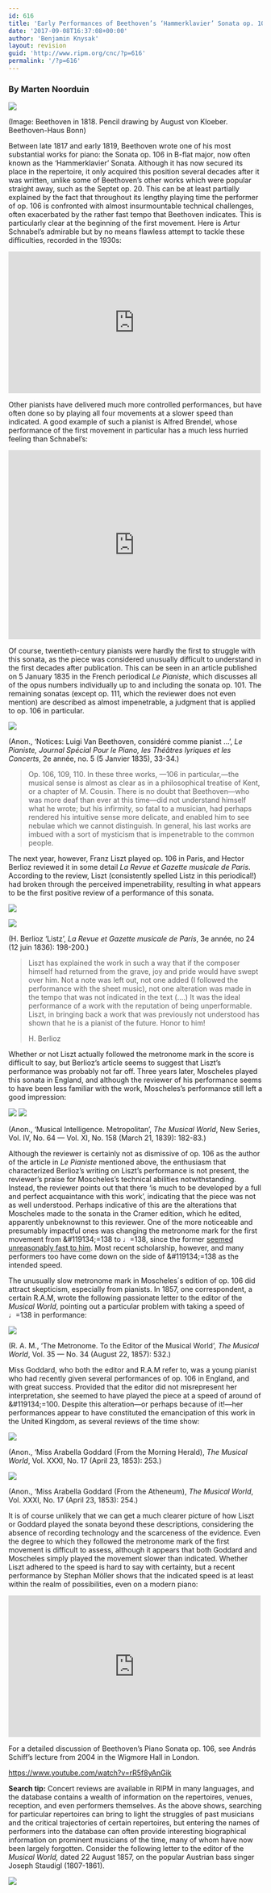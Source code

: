 ```yaml
---
id: 616
title: 'Early Performances of Beethoven’s ‘Hammerklavier’ Sonata op. 106 in France and England'
date: '2017-09-08T16:37:08+00:00'
author: 'Benjamin Knysak'
layout: revision
guid: 'http://www.ripm.org/cnc/?p=616'
permalink: '/?p=616'
---
```


### By Marten Noorduin

![](http://www.ripm.org/cnc/wp-content/uploads/2017/04/beethoven-770x1024.jpg)

(Image: Beethoven in 1818. Pencil drawing by August von Kloeber. Beethoven-Haus Bonn)

Between late 1817 and early 1819, Beethoven wrote one of his most substantial works for piano: the Sonata op. 106 in B-flat major, now often known as the ‘Hammerklavier’ Sonata. Although it has now secured its place in the repertoire, it only acquired this position several decades after it was written, unlike some of Beethoven’s other works which were popular straight away, such as the Septet op. 20. This can be at least partially explained by the fact that throughout its lengthy playing time the performer of op. 106 is confronted with almost insurmountable technical challenges, often exacerbated by the rather fast tempo that Beethoven indicates. This is particularly clear at the beginning of the first movement. Here is Artur Schnabel’s admirable but by no means flawless attempt to tackle these difficulties, recorded in the 1930s:

<iframe allow="accelerometer; autoplay; clipboard-write; encrypted-media; gyroscope; picture-in-picture" allowfullscreen="" frameborder="0" height="281" loading="lazy" src="https://www.youtube.com/embed/7U0eISeT92k?feature=oembed" title="Beethoven - Piano Sonata No. 29 in B-flat major, Op. 106 -Hammerklavier- (Artur Schnabel)" width="500"></iframe>

Other pianists have delivered much more controlled performances, but have often done so by playing all four movements at a slower speed than indicated. A good example of such a pianist is Alfred Brendel, whose performance of the first movement in particular has a much less hurried feeling than Schnabel’s:

<iframe allow="accelerometer; autoplay; clipboard-write; encrypted-media; gyroscope; picture-in-picture" allowfullscreen="" frameborder="0" height="375" loading="lazy" src="https://www.youtube.com/embed/z3nY_jVaWL8?feature=oembed" title="Beethoven sonata 29 op.106 (Hammerklavier) Brendel" width="500"></iframe>

Of course, twentieth-century pianists were hardly the first to struggle with this sonata, as the piece was considered unusually difficult to understand in the first decades after publication. This can be seen in an article published on 5 January 1835 in the French periodical *Le Pianiste*, which discusses all of the opus numbers individually up to and including the sonata op. 101. The remaining sonatas (except op. 111, which the reviewer does not even mention) are described as almost impenetrable, a judgment that is applied to op. 106 in particular.

![](http://www.ripm.org/cnc/wp-content/uploads/2017/04/pianiste-1-300x149.png)

(Anon., ‘Notices: Luigi Van Beethoven, considéré comme pianist …’, *Le Pianiste, Journal Spécial Pour le Piano, les Théâtres lyriques et les Concerts*, 2e année, no. 5 (5 Janvier 1835), 33-34.)

> Op. 106, 109, 110. In these three works, —106 in particular,—the musical sense is almost as clear as in a philosophical treatise of Kent, or a chapter of M. Cousin. There is no doubt that Beethoven—who was more deaf than ever at this time—did not understand himself what he wrote; but his infirmity, so fatal to a musician, had perhaps rendered his intuitive sense more delicate, and enabled him to see nebulae which we cannot distinguish. In general, his last works are imbued with a sort of mysticism that is impenetrable to the common people.

The next year, however, Franz Liszt played op. 106 in Paris, and Hector Berlioz reviewed it in some detail *La Revue et Gazette musicale de Paris*. According to the review, Liszt (consistently spelled Listz in this periodical!) had broken through the perceived impenetrability, resulting in what appears to be the first positive review of a performance of this sonata.

![](http://www.ripm.org/cnc/wp-content/uploads/2017/04/berlioz2-300x219.png)

![](http://www.ripm.org/cnc/wp-content/uploads/2017/04/berlioz-300x136.png)

(H. Berlioz ‘Listz’, *La Revue et Gazette musicale de Paris*, 3e année, no 24 (12 juin 1836): 198-200.)

> Liszt has explained the work in such a way that if the composer himself had returned from the grave, joy and pride would have swept over him. Not a note was left out, not one added (I followed the performance with the sheet music), not one alteration was made in the tempo that was not indicated in the text (….) It was the ideal performance of a work with the reputation of being unperformable. Liszt, in bringing back a work that was previously not understood has shown that he is a pianist of the future. Honor to him!
> 
> H. Berlioz

Whether or not Liszt actually followed the metronome mark in the score is difficult to say, but Berlioz’s article seems to suggest that Liszt’s performance was probably not far off. Three years later, Moscheles played this sonata in England, and although the reviewer of his performance seems to have been less familiar with the work, Moscheles’s performance still left a good impression:

![](http://www.ripm.org/cnc/wp-content/uploads/2017/04/musicalworld4.png) ![](http://www.ripm.org/cnc/wp-content/uploads/2017/04/musicalworld5.png)

(Anon., ‘Musical Intelligence. Metropolitan’, *The Musical World*, New Series, Vol. IV, No. 64 — Vol. XI, No. 158 (March 21, 1839): 182-83.)

Although the reviewer is certainly not as dismissive of op. 106 as the author of the article in *Le Pianiste* mentioned above, the enthusiasm that characterized Berlioz’s writing on Liszt’s performance is not present, the reviewer’s praise for Moscheles’s technical abilities notwithstanding. Instead, the reviewer points out that there ‘is much to be developed by a full and perfect acquaintance with this work’, indicating that the piece was not as well understood. Perhaps indicative of this are the alterations that Moscheles made to the sonata in the Cramer edition, which he edited, apparently unbeknownst to this reviewer. One of the more noticeable and presumably impactful ones was changing the metronome mark for the first movement from &amp;#119134;=138 to ♩=138, since the former [seemed unreasonably fast to him](https://books.google.nl/books?id=j5YaAAAAYAAJ&dq=Moscheles%20life%20of%20Beethoven&hl=nl&pg=PA252#v=onepage&q&f=false). Most recent scholarship, however, and many performers too have come down on the side of &amp;#119134;=138 as the intended speed.

The unusually slow metronome mark in Moscheles´s edition of op. 106 did attract skepticism, especially from pianists. In 1857, one correspondent, a certain R.A.M, wrote the following passionate letter to the editor of the *Musical World*, pointing out a particular problem with taking a speed of ♩=138 in performance:

![](http://www.ripm.org/cnc/wp-content/uploads/2017/04/musicalworld-300x262.png)

(R. A. M., ‘The Metronome. To the Editor of the Musical World’, *The Musical World*, Vol. 35 — No. 34 (August 22, 1857): 532.)

Miss Goddard, who both the editor and R.A.M refer to, was a young pianist who had recently given several performances of op. 106 in England, and with great success. Provided that the editor did not misrepresent her interpretation, she seemed to have played the piece at a speed of around of &amp;#119134;=100. Despite this alteration—or perhaps because of it!—her performances appear to have constituted the emancipation of this work in the United Kingdom, as several reviews of the time show:

![](http://www.ripm.org/cnc/wp-content/uploads/2017/04/musicalworld2-455x1024.png)

(Anon., ‘Miss Arabella Goddard (From the Morning Herald), *The Musical World*, Vol. XXXI, No. 17 (April 23, 1853): 253.)

![](http://www.ripm.org/cnc/wp-content/uploads/2017/04/musicalworld3.png)

(Anon., ‘Miss Arabella Goddard (From the Atheneum), *The Musical World*, Vol. XXXI, No. 17 (April 23, 1853): 254.)

It is of course unlikely that we can get a much clearer picture of how Liszt or Goddard played the sonata beyond these descriptions, considering the absence of recording technology and the scarceness of the evidence. Even the degree to which they followed the metronome mark of the first movement is difficult to assess, although it appears that both Goddard and Moscheles simply played the movement slower than indicated. Whether Liszt adhered to the speed is hard to say with certainty, but a recent performance by Stephan Möller shows that the indicated speed is at least within the realm of possibilities, even on a modern piano:

<iframe allow="accelerometer; autoplay; clipboard-write; encrypted-media; gyroscope; picture-in-picture" allowfullscreen="" frameborder="0" height="281" loading="lazy" src="https://www.youtube.com/embed/N1uGJI5tiNM?feature=oembed" title="Grosse Sonate für das Hammerklavier N° 29 op. 106 D dur.  Beethoven. Complete" width="500"></iframe>

For a detailed discussion of Beethoven’s Piano Sonata op. 106, see András Schiff’s lecture from 2004 in the Wigmore Hall in London.

https://www.youtube.com/watch?v=rR5f8yAnGik

**Search tip:** Concert reviews are available in RIPM in many languages, and the database contains a wealth of information on the repertoires, venues, reception, and even performers themselves. As the above shows, searching for particular repertoires can bring to light the struggles of past musicians and the critical trajectories of certain repertoires, but entering the names of performers into the database can often provide interesting biographical information on prominent musicians of the time, many of whom have now been largely forgotten. Consider the following letter to the editor of the *Musical World,* dated 22 August 1857, on the popular Austrian bass singer Joseph Staudigl (1807-1861).

![](http://www.ripm.org/cnc/wp-content/uploads/2017/04/staudigl.png)